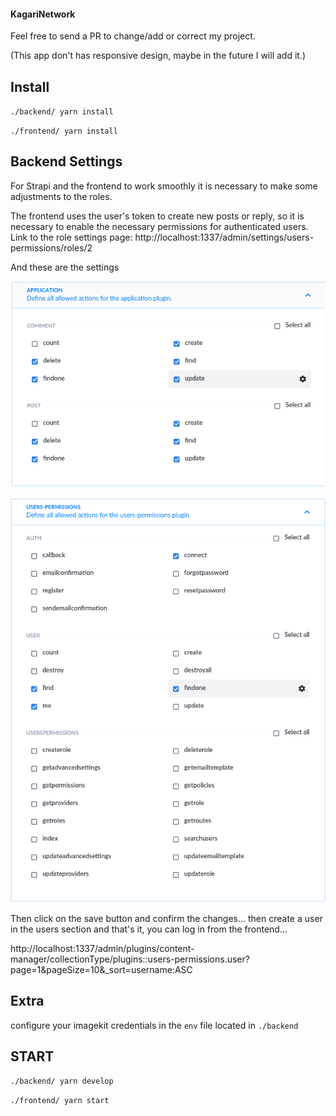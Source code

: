 #### KagariNetwork

Feel free to send a PR to change/add or correct my project.

(This app don't has responsive design, maybe in the future I will add it.)

## Install

`./backend/ yarn install`

`./frontend/ yarn install`

## Backend Settings

For Strapi and the frontend to work smoothly it is necessary to make some adjustments to the roles.

The frontend uses the user's token to create new posts or reply, so it is necessary to enable the necessary permissions for authenticated users.
Link to the role settings page:
http://localhost:1337/admin/settings/users-permissions/roles/2


And these are the settings

![](images/01_2.png)

![](images/02.png)


Then click on the save button and confirm the changes... then create a user in the users section and that's it, you can log in from the frontend...

http://localhost:1337/admin/plugins/content-manager/collectionType/plugins::users-permissions.user?page=1&pageSize=10&_sort=username:ASC 

## Extra

configure your imagekit credentials in the `env` file located in `./backend`

## START

`./backend/ yarn develop`

`./frontend/ yarn start`
